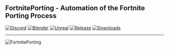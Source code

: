 ﻿FortnitePorting - Automation of the Fortnite Porting Process
------------------------------------------

[![Discord](https://discord.com/api/guilds/866821077769781249/widget.png?style=shield)](https://discord.gg/DZ5YFXdBA6)
[![Blender](https://img.shields.io/badge/Blender->=3.0-blue?logo=blender&logoColor=white&color=orange)](https://www.blender.org/download/ )
[![Unreal](https://img.shields.io/badge/Unreal->=5.2-blue?logo=unreal-engine&logoColor=white&color=white)](https://www.unrealengine.com/en-US/download)
[![Release](https://img.shields.io/github/release/halfuwu/FortnitePorting)]()
[![Downloads](https://img.shields.io/github/downloads/halfuwu/FortnitePorting/total?color=green)]()
***
<img src="https://github.com/halfuwu/FortnitePorting/blob/master/.github/images/preview.png?raw=true" alt="FortnitePorting">
